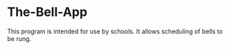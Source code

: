 # The-Bell-App
This program is intended for use by schools. It allows scheduling of bells to be rung.

